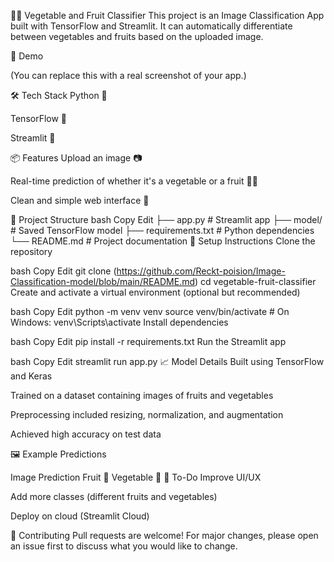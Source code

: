 🍎🥦 Vegetable and Fruit Classifier
This project is an Image Classification App built with TensorFlow and Streamlit.
It can automatically differentiate between vegetables and fruits based on the uploaded image.

🚀 Demo

(You can replace this with a real screenshot of your app.)

🛠 Tech Stack
Python 🐍

TensorFlow 🤖

Streamlit 🎈

📦 Features
Upload an image 📷

Real-time prediction of whether it's a vegetable or a fruit 🥑🍓

Clean and simple web interface 🌟

📂 Project Structure
bash
Copy
Edit
├── app.py           # Streamlit app
├── model/           # Saved TensorFlow model
├── requirements.txt # Python dependencies
└── README.md        # Project documentation
🔧 Setup Instructions
Clone the repository

bash
Copy
Edit
git clone (https://github.com/Reckt-poision/Image-Classification-model/blob/main/README.md)
cd vegetable-fruit-classifier
Create and activate a virtual environment (optional but recommended)

bash
Copy
Edit
python -m venv venv
source venv/bin/activate  # On Windows: venv\Scripts\activate
Install dependencies

bash
Copy
Edit
pip install -r requirements.txt
Run the Streamlit app

bash
Copy
Edit
streamlit run app.py
📈 Model Details
Built using TensorFlow and Keras

Trained on a dataset containing images of fruits and vegetables

Preprocessing included resizing, normalization, and augmentation

Achieved high accuracy on test data

🖼 Example Predictions

Image	Prediction
Fruit 🍎
Vegetable 🥦
🧹 To-Do
Improve UI/UX

Add more classes (different fruits and vegetables)

Deploy on cloud (Streamlit Cloud)

🤝 Contributing
Pull requests are welcome!
For major changes, please open an issue first to discuss what you would like to change.
